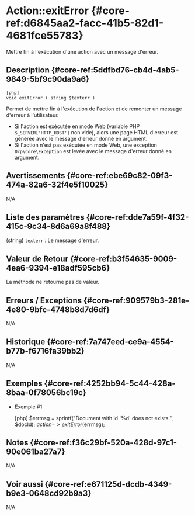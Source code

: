 # Action::exitError {#core-ref:d6845aa2-facc-41b5-82d1-4681fce55783}

<div class="short-description">
Mettre fin à l'exécution d'une action avec un message d'erreur.
</div>

<!--
<div class="applicability">
Obsolète depuis #.#.#
</div>
-->

## Description {#core-ref:5ddfbd76-cb4d-4ab5-9849-5bf9c90da9a6}


    [php]
    void exitError ( string $texterr )

Permet de mettre fin à l'exécution de l'action et de remonter un message
d'erreur à l'utilisateur.

- Si l'action est exécutée en mode Web (variable PHP `$_SERVER['HTTP_HOST']` non
 vide), alors une page HTML d'erreur est générée avec le message d'erreur donné
 en argument.
- Si l'action n'est pas exécutée en mode Web, une exception `Dcp\Core\Exception`
est levée avec le message d'erreur donné en argument.

## Avertissements {#core-ref:ebe69c82-09f3-474a-82a6-32f4e5f10025}

N/A

## Liste des paramètres {#core-ref:dde7a59f-4f32-415c-9c34-8d6a69a8f488}

(string) `texterr`
:   Le message d'erreur.

## Valeur de Retour {#core-ref:b3f54635-9009-4ea6-9394-e18adf595cb6}

La méthode ne retourne pas de valeur.

## Erreurs / Exceptions {#core-ref:909579b3-281e-4e80-9bfc-4748b8d7d6df}

N/A

## Historique {#core-ref:7a747eed-ce9a-4554-b77b-f6716fa39bb2}

N/A

## Exemples {#core-ref:4252bb94-5c44-428a-8baa-0f78056bc19c}

- Exemple #1


    [php]
    $errmsg = sprintf("Document with id '%d' does not exists.", $docId);
    $action->exitError($errmsg);

## Notes {#core-ref:f36c29bf-520a-428d-97c1-90e061ba27a7}

N/A

## Voir aussi {#core-ref:e671125d-dcdb-4349-b9e3-0648cd92b9a3}

N/A
